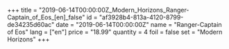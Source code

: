 +++
title = "2019-06-14T00:00:00Z_Modern_Horizons_Ranger-Captain_of_Eos_[en]_false"
id = "af3928b4-813a-4120-8799-de34235d60ac"
date = "2019-06-14T00:00:00Z"
name = "Ranger-Captain of Eos"
lang = ["en"]
price = "18.99"
quantity = 4
foil = false
set = "Modern Horizons"
+++
